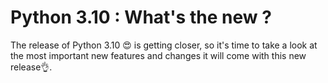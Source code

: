 # Python 3.10 : What's the new ?
The release of Python 3.10 😍 is getting closer, so it's time to take a look at the most important new features and changes it will come with this new release👌. 


